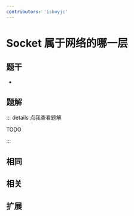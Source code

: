 ```yaml
---
contributors: 'isboyjc'
---
```


# Socket 属于网络的哪一层


## 题干

- 



## 题解

::: details 点我查看题解

  TODO

:::



## 相同


## 相关


## 扩展


